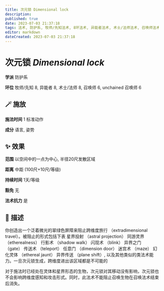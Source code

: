 ```yaml
---
title: 次元锁 Dimensional lock
description: 
published: true
date: 2023-07-03 21:37:18
tags: 法术, 防护系, 牧师/先知法术, 8环法术, 异能者法术, 术士/法师法术, 召唤师法术, 6环法术, unchained 召唤师法术
editor: markdown
dateCreated: 2023-07-03 21:37:18
---
```


# **次元锁** *Dimensional lock*

**学派** 防护系 

**环位** 牧师/先知 8, 异能者 8, 术士/法师 8, 召唤师 6, unchained 召唤师 6

## 🪄 施放

**施法时间** 1 标准动作

**成分** 语言, 姿势

## ✨ 效果  

**范围** 以空间中的一点为中心, 半径20尺发散区域

**距离** 中距 (100尺+10尺/等级)  

**持续时间** 1天/等级 

**豁免** 无

**法术抗力** 是

## 📖 描述

你创造出一个泛着微光的翠绿色屏障来阻止跨维度旅行 （extradimensional travel）。被阻止的形式包括下表 星界投射 （astral projection）  同游灵界 （etherealness）  行影术 （shadow walk）  闪现术 （blink）  异界之门 （gate）  传送术 （teleport）  任意门 （dimension door）  迷宫术 （maze）  幻化灵体 （ethereal jaunt）  异界传送 （plane shift）, 以及其他类似的类法术能力。一旦次元锁生成，跨维度进出该区域都是不可能的

对于施法时已经处在灵体和星界形态的生物，次元锁对其移动没有影响，次元锁也不会影响跨维度感知和攻击形式。同时，此法术不能阻止召唤生物在召唤法术结束后消失。
    